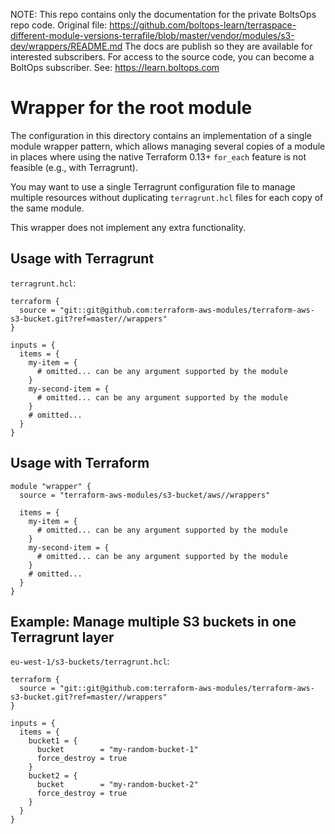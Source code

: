 <!-- note marker start -->
NOTE: This repo contains only the documentation for the private BoltsOps repo code.
Original file: https://github.com/boltops-learn/terraspace-different-module-versions-terrafile/blob/master/vendor/modules/s3-dev/wrappers/README.md
The docs are publish so they are available for interested subscribers.
For access to the source code, you can become a BoltOps subscriber.
See: https://learn.boltops.com

<!-- note marker end -->

# Wrapper for the root module

The configuration in this directory contains an implementation of a single module wrapper pattern, which allows managing several copies of a module in places where using the native Terraform 0.13+ `for_each` feature is not feasible (e.g., with Terragrunt).

You may want to use a single Terragrunt configuration file to manage multiple resources without duplicating `terragrunt.hcl` files for each copy of the same module.

This wrapper does not implement any extra functionality.

## Usage with Terragrunt

`terragrunt.hcl`:

```hcl
terraform {
  source = "git::git@github.com:terraform-aws-modules/terraform-aws-s3-bucket.git?ref=master//wrappers"
}

inputs = {
  items = {
    my-item = {
      # omitted... can be any argument supported by the module
    }
    my-second-item = {
      # omitted... can be any argument supported by the module
    }
    # omitted...
  }
}
```

## Usage with Terraform

```hcl
module "wrapper" {
  source = "terraform-aws-modules/s3-bucket/aws//wrappers"

  items = {
    my-item = {
      # omitted... can be any argument supported by the module
    }
    my-second-item = {
      # omitted... can be any argument supported by the module
    }
    # omitted...
  }
}
```

## Example: Manage multiple S3 buckets in one Terragrunt layer

`eu-west-1/s3-buckets/terragrunt.hcl`:

```hcl
terraform {
  source = "git::git@github.com:terraform-aws-modules/terraform-aws-s3-bucket.git?ref=master//wrappers"
}

inputs = {
  items = {
    bucket1 = {
      bucket        = "my-random-bucket-1"
      force_destroy = true
    }
    bucket2 = {
      bucket        = "my-random-bucket-2"
      force_destroy = true
    }
  }
}
```
